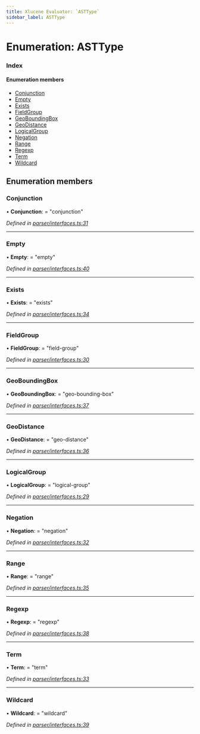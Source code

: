 ```yaml
---
title: Xlucene Evaluator: `ASTType`
sidebar_label: ASTType
---
```


# Enumeration: ASTType

### Index

#### Enumeration members

* [Conjunction](asttype.md#conjunction)
* [Empty](asttype.md#empty)
* [Exists](asttype.md#exists)
* [FieldGroup](asttype.md#fieldgroup)
* [GeoBoundingBox](asttype.md#geoboundingbox)
* [GeoDistance](asttype.md#geodistance)
* [LogicalGroup](asttype.md#logicalgroup)
* [Negation](asttype.md#negation)
* [Range](asttype.md#range)
* [Regexp](asttype.md#regexp)
* [Term](asttype.md#term)
* [Wildcard](asttype.md#wildcard)

## Enumeration members

###  Conjunction

• **Conjunction**: = "conjunction"

*Defined in [parser/interfaces.ts:31](https://github.com/terascope/teraslice/blob/d3a803c3/packages/xlucene-evaluator/src/parser/interfaces.ts#L31)*

___

###  Empty

• **Empty**: = "empty"

*Defined in [parser/interfaces.ts:40](https://github.com/terascope/teraslice/blob/d3a803c3/packages/xlucene-evaluator/src/parser/interfaces.ts#L40)*

___

###  Exists

• **Exists**: = "exists"

*Defined in [parser/interfaces.ts:34](https://github.com/terascope/teraslice/blob/d3a803c3/packages/xlucene-evaluator/src/parser/interfaces.ts#L34)*

___

###  FieldGroup

• **FieldGroup**: = "field-group"

*Defined in [parser/interfaces.ts:30](https://github.com/terascope/teraslice/blob/d3a803c3/packages/xlucene-evaluator/src/parser/interfaces.ts#L30)*

___

###  GeoBoundingBox

• **GeoBoundingBox**: = "geo-bounding-box"

*Defined in [parser/interfaces.ts:37](https://github.com/terascope/teraslice/blob/d3a803c3/packages/xlucene-evaluator/src/parser/interfaces.ts#L37)*

___

###  GeoDistance

• **GeoDistance**: = "geo-distance"

*Defined in [parser/interfaces.ts:36](https://github.com/terascope/teraslice/blob/d3a803c3/packages/xlucene-evaluator/src/parser/interfaces.ts#L36)*

___

###  LogicalGroup

• **LogicalGroup**: = "logical-group"

*Defined in [parser/interfaces.ts:29](https://github.com/terascope/teraslice/blob/d3a803c3/packages/xlucene-evaluator/src/parser/interfaces.ts#L29)*

___

###  Negation

• **Negation**: = "negation"

*Defined in [parser/interfaces.ts:32](https://github.com/terascope/teraslice/blob/d3a803c3/packages/xlucene-evaluator/src/parser/interfaces.ts#L32)*

___

###  Range

• **Range**: = "range"

*Defined in [parser/interfaces.ts:35](https://github.com/terascope/teraslice/blob/d3a803c3/packages/xlucene-evaluator/src/parser/interfaces.ts#L35)*

___

###  Regexp

• **Regexp**: = "regexp"

*Defined in [parser/interfaces.ts:38](https://github.com/terascope/teraslice/blob/d3a803c3/packages/xlucene-evaluator/src/parser/interfaces.ts#L38)*

___

###  Term

• **Term**: = "term"

*Defined in [parser/interfaces.ts:33](https://github.com/terascope/teraslice/blob/d3a803c3/packages/xlucene-evaluator/src/parser/interfaces.ts#L33)*

___

###  Wildcard

• **Wildcard**: = "wildcard"

*Defined in [parser/interfaces.ts:39](https://github.com/terascope/teraslice/blob/d3a803c3/packages/xlucene-evaluator/src/parser/interfaces.ts#L39)*

